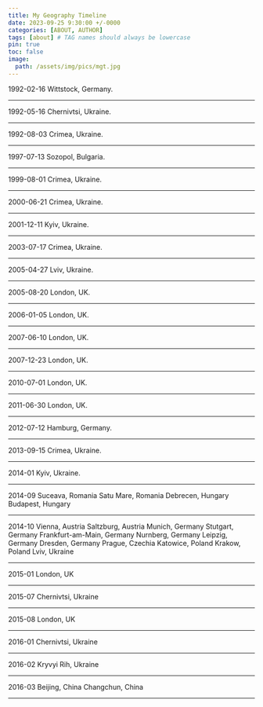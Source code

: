```yaml
---
title: My Geography Timeline
date: 2023-09-25 9:30:00 +/-0000
categories: [ABOUT, AUTHOR]
tags: [about] # TAG names should always be lowercase
pin: true
toc: false
image:
  path: /assets/img/pics/mgt.jpg
---
```


1992-02-16 Wittstock, Germany.

---

1992-05-16 Chernivtsi, Ukraine.

---

1992-08-03 Crimea, Ukraine.

---

1997-07-13 Sozopol, Bulgaria.

---

1999-08-01 Crimea, Ukraine.

---

2000-06-21 Crimea, Ukraine.

---

2001-12-11 Kyiv, Ukraine.

---

2003-07-17 Crimea, Ukraine.

---

2005-04-27 Lviv, Ukraine.

---

2005-08-20 London, UK.

---

2006-01-05 London, UK.

---

2007-06-10 London, UK.

---

2007-12-23 London, UK.

---

2010-07-01 London, UK.

---

2011-06-30 London, UK.

---

2012-07-12 Hamburg, Germany.

---

2013-09-15 Crimea, Ukraine.

---

2014-01 Kyiv, Ukraine.

---

2014-09 Suceava, Romania
Satu Mare, Romania
Debrecen, Hungary
Budapest, Hungary

---

2014-10 Vienna, Austria
Saltzburg, Austria
Munich, Germany
Stutgart, Germany
Frankfurt-am-Main, Germany
Nurnberg, Germany
Leipzig, Germany
Dresden, Germany
Prague, Czechia
Katowice, Poland
Krakow, Poland
Lviv, Ukraine

---

2015-01 London, UK

---

2015-07 Chernivtsi, Ukraine

---

2015-08 London, UK

---

2016-01 Chernivtsi, Ukraine

---

2016-02 Kryvyi Rih, Ukraine

---

2016-03 Beijing, China
Changchun, China

---

<henryraccoon>
